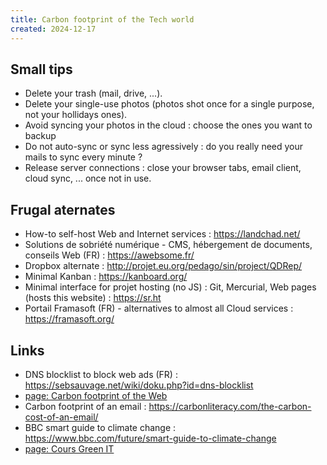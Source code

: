 ```yaml
---
title: Carbon footprint of the Tech world
created: 2024-12-17
---
```


## Small tips

- Delete your trash (mail, drive, ...).
- Delete your single-use photos (photos shot once for a single purpose, not your hollidays ones).
- Avoid syncing your photos in the cloud : choose the ones you want to backup
- Do not auto-sync or sync less agressively : do you really need your mails to sync every minute ?
- Release server connections : close your browser tabs, email client, cloud sync, ... once not in use.

## Frugal aternates

- How-to self-host Web and Internet services : <https://landchad.net/>
- Solutions de sobriété numérique - CMS, hébergement de documents, conseils Web (FR) : <https://awebsome.fr/>
- Dropbox alternate : <http://projet.eu.org/pedago/sin/project/QDRep/>
- Minimal Kanban : <https://kanboard.org/>
- Minimal interface for projet hosting (no JS) : Git, Mercurial, Web pages (hosts this website) : <https://sr.ht>
- Portail Framasoft (FR) - alternatives to almost all Cloud services : <https://framasoft.org/>

## Links

- DNS blocklist to block web ads (FR) : <https://sebsauvage.net/wiki/doku.php?id=dns-blocklist>
- [page: Carbon footprint of the Web](/tech/web-bloat)
- Carbon footprint of an email : <https://carbonliteracy.com/the-carbon-cost-of-an-email/>
- BBC smart guide to climate change : <https://www.bbc.com/future/smart-guide-to-climate-change>
- [page: Cours Green IT](/green-it)
